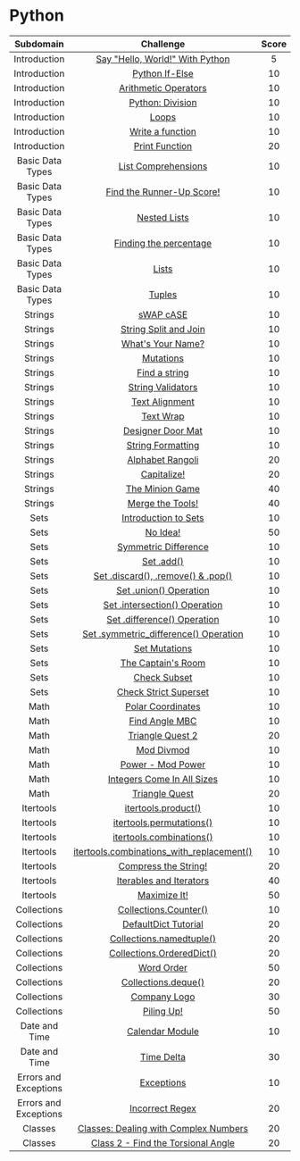 # Python

|          Subdomain          |                                                         Challenge                                                          | Score  | Difficulty |                                                    Solution                                                     |
|:---------------------------:|:--------------------------------------------------------------------------------------------------------------------------:|:------:|:----------:|:---------------------------------------------------------------------------------------------------------------:|
|         Introduction        | [Say "Hello, World!" With Python](https://www.hackerrank.com/challenges/py-hello-world)                                    |    5   |    Easy    | [Solution.py](Introduction/Say%20Hello%2C%20World!%20With%20Python/Solution.py)                                 |
|         Introduction        | [Python If-Else](https://www.hackerrank.com/challenges/py-if-else)                                                         |   10   |    Easy    | [Solution.py](Introduction/Python%20If-Else/Solution.py)                                                        |
|         Introduction        | [Arithmetic Operators](https://www.hackerrank.com/challenges/python-arithmetic-operators)                                  |   10   |    Easy    | [Solution.py](Introduction/Arithmetic%20Operators/Solution.py)                                                  |
|         Introduction        | [Python: Division](https://www.hackerrank.com/challenges/python-division)                                                  |   10   |    Easy    | [Solution.py](Introduction/Python%20Division/Solution.py)                                                       |
|         Introduction        | [Loops](https://www.hackerrank.com/challenges/python-loops)                                                                |   10   |    Easy    | [Solution.py](Introduction/Loops/Solution.py)                                                                   |
|         Introduction        | [Write a function](https://www.hackerrank.com/challenges/write-a-function)                                                 |   10   |   Medium   | [Solution.py](Introduction/Write%20a%20function/Solution.py)                                                    |
|         Introduction        | [Print Function](https://www.hackerrank.com/challenges/python-print)                                                       |   20   |    Easy    | [Solution.py](Introduction/Print%20Function/Solution.py)                                                        |
|       Basic Data Types      | [List Comprehensions](https://www.hackerrank.com/challenges/list-comprehensions)                                           |   10   |    Easy    | [Solution.py](Basic%20Data%20Types/List%20Comprehensions/Solution.py)                                           |
|       Basic Data Types      | [Find the Runner-Up Score!](https://www.hackerrank.com/challenges/find-second-maximum-number-in-a-list)                    |   10   |    Easy    | [Solution.py](Basic%20Data%20Types/Find%20the%20Runner-Up%20Score!/Solution.py)                                 |
|       Basic Data Types      | [Nested Lists](https://www.hackerrank.com/challenges/nested-list)                                                          |   10   |    Easy    | [Solution.py](Basic%20Data%20Types/Nested%20Lists/Solution.py)                                                  |
|       Basic Data Types      | [Finding the percentage](https://www.hackerrank.com/challenges/finding-the-percentage)                                     |   10   |    Easy    | [Solution.py](Basic%20Data%20Types/Finding%20the%20percentage/Solution.py)                                      |
|       Basic Data Types      | [Lists](https://www.hackerrank.com/challenges/python-lists)                                                                |   10   |    Easy    | [Solution.py](Basic%20Data%20Types/Lists/Solution.py)                                                           |
|       Basic Data Types      | [Tuples](https://www.hackerrank.com/challenges/python-tuples)                                                              |   10   |    Easy    | [Solution.py](Basic%20Data%20Types/Tuples/Solution.py)                                                          |
|           Strings           | [sWAP cASE](https://www.hackerrank.com/challenges/swap-case)                                                               |   10   |    Easy    | [Solution.py](Strings/sWAP%20cASE/Solution.py)                                                                  |
|           Strings           | [String Split and Join](https://www.hackerrank.com/challenges/python-string-split-and-join)                                |   10   |    Easy    | [Solution.py](Strings/String%20Split%20and%20Join/Solution.py)                                                  |
|           Strings           | [What's Your Name?](https://www.hackerrank.com/challenges/whats-your-name)                                                 |   10   |    Easy    | [Solution.py](Strings/What's%20Your%20Name/Solution.py)                                                         |
|           Strings           | [Mutations](https://www.hackerrank.com/challenges/python-mutations)                                                        |   10   |    Easy    | [Solution.py](Strings/Mutations/Solution.py)                                                                    |
|           Strings           | [Find a string](https://www.hackerrank.com/challenges/find-a-string)                                                       |   10   |    Easy    | [Solution.py](Strings/Find%20a%20string/Solution.py)                                                            |
|           Strings           | [String Validators](https://www.hackerrank.com/challenges/string-validators)                                               |   10   |    Easy    | [Solution.py](Strings/String%20Validators/Solution.py)                                                          |
|           Strings           | [Text Alignment](https://www.hackerrank.com/challenges/text-alignment)                                                     |   10   |    Easy    | [Solution.py](Strings/Text%20Alignment/Solution.py)                                                             |
|           Strings           | [Text Wrap](https://www.hackerrank.com/challenges/text-wrap)                                                               |   10   |    Easy    | [Solution.py](Strings/Text%20Wrap/Solution.py)                                                                  |
|           Strings           | [Designer Door Mat](https://www.hackerrank.com/challenges/designer-door-mat)                                               |   10   |    Easy    | [Solution.py](Strings/Designer%20Door%20Mat/Solution.py)                                                        |
|           Strings           | [String Formatting](https://www.hackerrank.com/challenges/python-string-formatting)                                        |   10   |    Easy    | [Solution.py](Strings/String%20Formatting/Solution.py)                                                          |
|           Strings           | [Alphabet Rangoli](https://www.hackerrank.com/challenges/alphabet-rangoli)                                                 |   20   |    Easy    | [Solution.py](Strings/Alphabet%20Rangoli/Solution.py)                                                           |
|           Strings           | [Capitalize!](https://www.hackerrank.com/challenges/capitalize)                                                            |   20   |    Easy    | [Solution.py](Strings/Capitalize!/Solution.py)                                                                  |
|           Strings           | [The Minion Game](https://www.hackerrank.com/challenges/the-minion-game)                                                   |   40   |   Medium   | [Solution.py](Strings/The%20Minion%20Game/Solution.py)                                                          |
|           Strings           | [Merge the Tools!](https://www.hackerrank.com/challenges/merge-the-tools)                                                  |   40   |   Medium   | [Solution.py](Strings/Merge%20the%20Tools!/Solution.py)                                                         |
|            Sets             | [Introduction to Sets](https://www.hackerrank.com/challenges/py-introduction-to-sets)                                      |   10   |    Easy    | [Solution.py](Sets/Introduction%20to%20Sets/Solution.py)                                                        |
|            Sets             | [No Idea!](https://www.hackerrank.com/challenges/no-idea)                                                                  |   50   |   Medium   | [Solution.py](Sets/No%20Idea!/Solution.py)                                                                      |
|            Sets             | [Symmetric Difference](https://www.hackerrank.com/challenges/symmetric-difference)                                         |   10   |    Easy    | [Solution.py](Sets/Symmetric%20Difference/Solution.py)                                                          |
|            Sets             | [Set .add()](https://www.hackerrank.com/challenges/py-set-add)                                                             |   10   |    Easy    | [Solution.py](Sets/Set%20.add()/Solution.py)                                                                    |
|            Sets             | [Set .discard(), .remove() & .pop()](https://www.hackerrank.com/challenges/py-set-discard-remove-pop)                      |   10   |    Easy    | [Solution.py](Sets/Set%20.discard()%2C%20.remove()%20%26%20.pop()/Solution.py)                                  |
|            Sets             | [Set .union() Operation](https://www.hackerrank.com/challenges/py-set-union)                                               |   10   |    Easy    | [Solution.py](Sets/Set%20.union()%20Operation/Solution.py)                                                      |
|            Sets             | [Set .intersection() Operation](https://www.hackerrank.com/challenges/py-set-intersection-operation)                       |   10   |    Easy    | [Solution.py](Sets/Set%20.intersection()%20Operation/Solution.py)                                               |
|            Sets             | [Set .difference() Operation](https://www.hackerrank.com/challenges/py-set-difference-operation)                           |   10   |    Easy    | [Solution.py](Sets/Set%20.difference()%20Operation/Solution.py)                                                 |
|            Sets             | [Set .symmetric_difference() Operation](https://www.hackerrank.com/challenges/py-set-symmetric-difference-operation)       |   10   |    Easy    | [Solution.py](Sets/Set%20.symmetric_difference()%20Operation/Solution.py)                                       |
|            Sets             | [Set Mutations](https://www.hackerrank.com/challenges/py-set-mutations)                                                    |   10   |    Easy    | [Solution.py](Sets/Set%20Mutations/Solution.py)                                                                 |
|            Sets             | [The Captain's Room](https://www.hackerrank.com/challenges/py-the-captains-room)                                           |   10   |    Easy    | [Solution.py](Sets/The%20Captain's%20Room/Solution.py)                                                          |
|            Sets             | [Check Subset](https://www.hackerrank.com/challenges/py-check-subset)                                                      |   10   |    Easy    | [Solution.py](Sets/Check%20Subset/Solution.py)                                                                  |
|            Sets             | [Check Strict Superset](https://www.hackerrank.com/challenges/py-check-strict-superset)                                    |   10   |    Easy    | [Solution.py](Sets/Check%20Strict%20Superset/Solution.py)                                                       |
|            Math             | [Polar Coordinates](https://www.hackerrank.com/challenges/polar-coordinates)                                               |   10   |    Easy    | [Solution.py](Math/Polar%20Coordinates/Solution.py)                                                             |
|            Math             | [Find Angle MBC](https://www.hackerrank.com/challenges/find-angle)                                                         |   10   |   Medium   | [Solution.py](Math/Find%20Angle%20MBC/Solution.py)                                                              |
|            Math             | [Triangle Quest 2](https://www.hackerrank.com/challenges/triangle-quest-2)                                                 |   20   |   Medium   | [Solution.py](Math/Triangle%20Quest%202/Solution.py)                                                            |
|            Math             | [Mod Divmod](https://www.hackerrank.com/challenges/python-mod-divmod)                                                      |   10   |    Easy    | [Solution.py](Math/Mod%20Divmod/Solution.py)                                                                    |
|            Math             | [Power - Mod Power](https://www.hackerrank.com/challenges/python-power-mod-power)                                          |   10   |    Easy    | [Solution.py](Math/Power%20-%20Mod%20Power/Solution.py)                                                         |
|            Math             | [Integers Come In All Sizes](https://www.hackerrank.com/challenges/python-integers-come-in-all-sizes)                      |   10   |    Easy    | [Solution.py](Math/Integers%20Come%20In%20All%20Sizes/Solution.py)                                              |
|            Math             | [Triangle Quest](https://www.hackerrank.com/challenges/python-quest-1)                                                     |   20   |   Medium   | [Solution.py](Math/Triangle%20Quest/Solution.py)                                                                |
|          Itertools          | [itertools.product()](https://www.hackerrank.com/challenges/itertools-product)                                             |   10   |    Easy    | [Solution.py](Itertools/itertools.product()/Solution.py)                                                        |
|          Itertools          | [itertools.permutations()](https://www.hackerrank.com/challenges/itertools-permutations)                                   |   10   |    Easy    | [Solution.py](Itertools/itertools.permutations()/Solution.py)                                                   |
|          Itertools          | [itertools.combinations()](https://www.hackerrank.com/challenges/itertools-combinations)                                   |   10   |    Easy    | [Solution.py](Itertools/itertools.combinations()/Solution.py)                                                   |
|          Itertools          | [itertools.combinations_with_replacement()](https://www.hackerrank.com/challenges/itertools-combinations-with-replacement) |   10   |    Easy    | [Solution.py](Itertools/itertools.combinations_with_replacement()/Solution.py)                                  |
|          Itertools          | [Compress the String!](https://www.hackerrank.com/challenges/compress-the-string)                                          |   20   |   Medium   | [Solution.py](Itertools/Compress%20the%20String!/Solution.py)                                                   |
|          Itertools          | [Iterables and Iterators](https://www.hackerrank.com/challenges/iterables-and-iterators)                                   |   40   |   Medium   | [Solution.py](Itertools/Iterables%20and%20Iterators/Solution.py)                                                |
|          Itertools          | [Maximize It!](https://www.hackerrank.com/challenges/maximize-it)                                                          |   50   |    Hard    | [Solution.py](Itertools/Maximize%20It!/Solution.py)                                                             |
|         Collections         | [Collections.Counter()](https://www.hackerrank.com/challenges/collections-counter)                                         |   10   |    Easy    | [Solution.py](Collections/Collections.Counter()/Solution.py)                                                    |
|         Collections         | [DefaultDict Tutorial](https://www.hackerrank.com/challenges/defaultdict-tutorial)                                         |   20   |    Easy    | [Solution.py](Collections/DefaultDict%20Tutorial/Solution.py)                                                   |
|         Collections         | [Collections.namedtuple()](https://www.hackerrank.com/challenges/py-collections-namedtuple)                                |   20   |    Easy    | [Solution.py](Collections/Collections.namedtuple()/Solution.py)                                                 |
|         Collections         | [Collections.OrderedDict()](https://www.hackerrank.com/challenges/py-collections-ordereddict)                              |   20   |    Easy    | [Solution.py](Collections/Collections.OrderedDict()/Solution.py)                                                |
|         Collections         | [Word Order](https://www.hackerrank.com/challenges/word-order)                                                             |   50   |   Medium   | [Solution.py](Collections/Word%20Order/Solution.py)                                                             |
|         Collections         | [Collections.deque()](https://www.hackerrank.com/challenges/py-collections-deque)                                          |   20   |    Easy    | [Solution.py](Collections/Collections.deque()/Solution.py)                                                      |
|         Collections         | [Company Logo](https://www.hackerrank.com/challenges/most-commons)                                                         |   30   |   Medium   | [Solution.py](Collections/Company%20Logo/Solution.py)                                                           |
|         Collections         | [Piling Up!](https://www.hackerrank.com/challenges/piling-up)                                                              |   50   |   Medium   | [Solution.py](Collections/Piling%20Up!/Solution.py)                                                             |
|        Date and Time        | [Calendar Module](https://www.hackerrank.com/challenges/calendar-module)                                                   |   10   |    Easy    | [Solution.py](Date%20and%20Time/Calendar%20Module/Solution.py)                                                  |
|        Date and Time        | [Time Delta](https://www.hackerrank.com/challenges/python-time-delta)                                                      |   30   |   Medium   | [Solution.py](Date%20and%20Time/Time%20Delta/Solution.py)                                                       |
|    Errors and Exceptions    | [Exceptions](https://www.hackerrank.com/challenges/exceptions)                                                             |   10   |    Easy    | [Solution.py](Errors%20and%20Exceptions/Exceptions/Solution.py)                                                 |
|    Errors and Exceptions    | [Incorrect Regex](https://www.hackerrank.com/challenges/incorrect-regex)                                                   |   20   |    Easy    | [Solution.py](Errors%20and%20Exceptions/Incorrect%20Regex/Solution.py)                                          |
|           Classes           | [Classes: Dealing with Complex Numbers](https://www.hackerrank.com/challenges/class-1-dealing-with-complex-numbers)        |   20   |   Medium   | [Solution.py](Classes/Classes%20Dealing%20with%20Complex%20Numbers/Solution.py)                                |
|           Classes           | [Class 2 - Find the Torsional Angle](https://www.hackerrank.com/challenges/class-2-find-the-torsional-angle)               |   20   |    Easy    | [Solution.py](Classes/Class%202%20-%20Find%20the%20Torsional%20Angle/Solution.py)                               |
